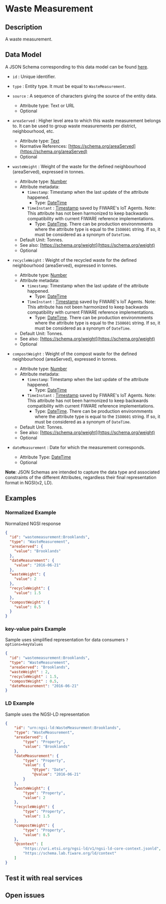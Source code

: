 # Waste Measurement

## Description

A waste measurement.

## Data Model

A JSON Schema corresponding to this data model can be found
[here](http://fiware.github.io/dataModels/specs/WasteManagement/WasteMeasurement/schema.json).

-   `id` : Unique identifier.

-   `type` : Entity type. It must be equal to `WasteMeasurement`.

-   `source` : A sequence of characters giving the source of the entity data.

    -   Attribute type: Text or URL
    -   Optional

-   `areaServed` : Higher level area to which this waste measurement belongs to. It
    can be used to group waste measurements per district, neighbourhood, etc.
    -   Attribute type: [Text](https://schema.org/Text)
    -   Normative References:
        [https://schema.org/areaServed](https://schema.org/areaServed)
    -   Optional

-   `wasteWeight` : Weight of the waste for the defined neighbourhood (areaServed), 
	expressed in tonnes. 
    -   Attribute type: [Number](http://schema.org/Number)
    -   Attribute metadata:
        -   `timestamp`: Timestamp when the last update of the attribute
            happened.
            -   Type: [DateTime](http://schema.org/DateTime)
        -   `TimeInstant` :
            [Timestamp](https://github.com/telefonicaid/iotagent-node-lib#TimeInstant)
            saved by FIWARE's IoT Agents. Note: This attribute has not been
            harmonized to keep backwards compatibility with current FIWARE
            reference implementations.
            -   Type: [DateTime](https://schema.org/DateTime). There can be
                production environmments where the attribute type is equal to
                the `ISO8601` string. If so, it must be considered as a synonym
                of `DateTime`.
	-   Default Unit: Tonnes.
	-   See also: [https://schema.org/weight](https://schema.org/weight)
    -   Optional

-   `recycleWeight` : Weight of the recycled waste for the defined neighbourhood (areaServed), 
	expressed in tonnes. 
    -   Attribute type: [Number](http://schema.org/Number)
    -   Attribute metadata:
        -   `timestamp`: Timestamp when the last update of the attribute
            happened.
            -   Type: [DateTime](http://schema.org/DateTime)
        -   `TimeInstant` :
            [Timestamp](https://github.com/telefonicaid/iotagent-node-lib#TimeInstant)
            saved by FIWARE's IoT Agents. Note: This attribute has not been
            harmonized to keep backwards compatibility with current FIWARE
            reference implementations.
            -   Type: [DateTime](https://schema.org/DateTime). There can be
                production environmments where the attribute type is equal to
                the `ISO8601` string. If so, it must be considered as a synonym
                of `DateTime`.
	-   Default Unit: Tonnes.
	-   See also: [https://schema.org/weight](https://schema.org/weight)
    -   Optional

-   `compostWeight` : Weight of the compost waste for the defined neighbourhood (areaServed), 
	expressed in tonnes. 
    -   Attribute type: [Number](http://schema.org/Number)
    -   Attribute metadata:
        -   `timestamp`: Timestamp when the last update of the attribute
            happened.
            -   Type: [DateTime](http://schema.org/DateTime)
        -   `TimeInstant` :
            [Timestamp](https://github.com/telefonicaid/iotagent-node-lib#TimeInstant)
            saved by FIWARE's IoT Agents. Note: This attribute has not been
            harmonized to keep backwards compatibility with current FIWARE
            reference implementations.
            -   Type: [DateTime](https://schema.org/DateTime). There can be
                production environmments where the attribute type is equal to
                the `ISO8601` string. If so, it must be considered as a synonym
                of `DateTime`.
	-   Default Unit: Tonnes.
	-   See also: [https://schema.org/weight](https://schema.org/weight)
    -   Optional

-   `dateMeasurement` : Date for which the measurement corresponds.
    -   Attribute Type: [DateTime](http://schema.org/DateTime)
    -   Optional

**Note**: JSON Schemas are intended to capture the data type and associated
constraints of the different Attributes, regardless their final representation
format in NGSI(v2, LD).

## Examples

### Normalized Example

Normalized NGSI response

```json
{
  "id": "wastemeasurement:Brooklands",
  "type": "WasteMeasurement",
  "areaServed": {
    "value": "Brooklands"
  },
  "dateMeasurement": {
    "value": "2016-06-21"
  },
  "wasteWeight": {
    "value": 2
  },
  "recycleWeight": {
    "value": 1.5
  },
  "compostWeight": {
    "value": 0.5
  }
}
```

### key-value pairs Example

Sample uses simplified representation for data consumers `?options=keyValues`

```json
{
  "id": "wastemeasurement:Brooklands",
  "type": "WasteMeasurement",
  "areaServed": "Brooklands", 
  "wasteWeight" : 2,
  "recycleWeight" : 1.5,
  "compostWeight" : 0.5,
  "dateMeasurement": "2016-06-21"
}
```

### LD Example

Sample uses the NGSI-LD representation

```json
{
    "id": "urn:ngsi-ld:WasteMeasurement:Brooklands",
    "type": "WasteMeasurement",
    "areaServed": {
        "type": "Property",
        "value": "Brooklands"
    },
    "dateMeasurement": {
        "type": "Property",
        "value": {
            "@type": "Date",
            "@value": "2016-06-21"
        }
    },
    "wasteWeight": {
        "type": "Property",
        "value": 2
    },
	"recycleWeight": {
        "type": "Property",
        "value": 1.5
    },
	"compostWeight": {
        "type": "Property",
        "value": 0.5
    },
    "@context": [
        "https://uri.etsi.org/ngsi-ld/v1/ngsi-ld-core-context.jsonld",
        "https://schema.lab.fiware.org/ld/context"
    ]
}
```

## Test it with real services

## Open issues
